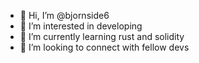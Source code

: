 - 👋 Hi, I’m @bjornside6
- 👀 I’m interested in developing
- 🌱 I’m currently learning rust and solidity
- 💞️ I’m looking to connect with fellow devs
  
<!---
bjornside6/bjornside6 is a ✨ special ✨ repository because its `README.md` (this file) appears on your GitHub profile.
You can click the Preview link to take a look at your changes.
--->
